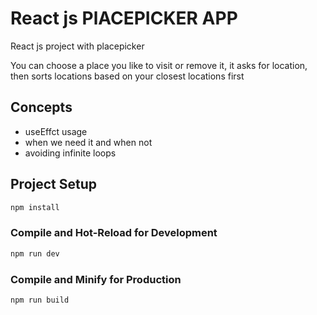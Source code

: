 # React js PlACEPICKER APP

React js project with placepicker

You can choose a place you like to visit or remove it, it asks for location, then sorts
locations based on your closest locations first

## Concepts

- useEffct usage
- when we need it and when not
- avoiding infinite loops


## Project Setup

```sh
npm install
```

### Compile and Hot-Reload for Development

```sh
npm run dev
```

### Compile and Minify for Production

```sh
npm run build
```

